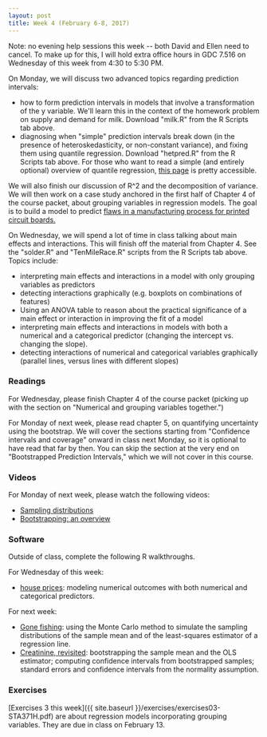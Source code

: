 ```yaml
---
layout: post
title: Week 4 (February 6-8, 2017)
---
```


Note: no evening help sessions this week -- both David and Ellen need to cancel.  To make up for this, I will hold extra office hours in GDC 7.516 on Wednesday of this week from 4:30 to 5:30 PM.

On Monday, we will discuss two advanced topics regarding prediction intervals:  
- how to form prediction intervals in models that involve a transformation of the y variable.  We'll learn this in the context of the homework problem on supply and demand for milk.  Download "milk.R" from the R Scripts tab above.  
- diagnosing when "simple" prediction intervals break down (in the presence of heteroskedasticity, or non-constant variance), and fixing them using quantile regression.  Download "hetpred.R" from the R Scripts tab above.  For those who want to read a simple (and entirely optional) overview of quantile regression, [this page](http://data.library.virginia.edu/getting-started-with-quantile-regression/) is pretty accessible.  

We will also finish our discussion of R^2 and the decomposition of variance.  We will then work on a case study anchored in the first half of Chapter 4 of the course packet, about grouping variables in regression models.  The goal is to build a model to predict [flaws in a manufacturing process for printed circuit boards.](https://github.com/jgscott/learnR/blob/master/cases/solder/solder.md)

On Wednesday, we will spend a lot of time in class talking about main effects and interactions.  This will finish off the material from Chapter 4.   See the "solder.R" and "TenMileRace.R" scripts from the R Scripts tab above.  Topics include:  
- interpreting main effects and interactions in a model with only grouping variables as predictors   
- detecting interactions graphically (e.g. boxplots on combinations of features)  
- Using an ANOVA table to reason about the practical significance of a main effect or interaction in improving the fit of a model  
- interpreting main effects and interactions in models with both a numerical and a categorical predictor (changing the intercept vs. changing the slope).  
- detecting interactions of numerical and categorical variables graphically (parallel lines, versus lines with different slopes)   


### Readings

For Wednesday, please finish Chapter 4 of the course packet (picking up with the section on "Numerical and grouping variables together.")

For Monday of next week, please read chapter 5, on quantifying uncertainty using the bootstrap.  We will cover the sections starting from "Confidence intervals and coverage" onward in class next Monday, so it is optional to have read that far by then.  You can skip the section at the very end on "Bootstrapped Prediction Intervals," which we will not cover in this course.    


### Videos  

For Monday of next week, please watch the following videos:  
- [Sampling distributions](https://youtu.be/lthNfUWE5nc)  
- [Bootstrapping: an overview](https://youtu.be/6bifECSilTE)  


### Software

Outside of class, complete the following R walkthroughs.

For Wednesday of this week:   
- [house prices](https://github.com/jgscott/learnR/blob/master/house/house.md): modeling numerical outcomes with both numerical and categorical predictors.    

For next week:  
- [Gone fishing](https://github.com/jgscott/learnR/blob/master/gonefishing/gonefishing.md): using the Monte Carlo method to simulate the sampling distributions of the sample mean and of the least-squares estimator of a regression line.  
- [Creatinine, revisited](https://github.com/jgscott/learnR/blob/master/creatinine/creatinine_bootstrap.md): bootstrapping the sample mean and the OLS estimator; computing confidence intervals from bootstrapped samples; standard errors and confidence intervals from the normality assumption.  


### Exercises  

[Exercises 3 this week]({{ site.baseurl }}/exercises/exercises03-STA371H.pdf) are about regression models incorporating grouping variables.   They are due in class on February 13.  
